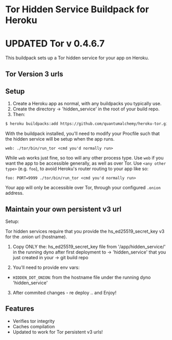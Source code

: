 # Tor Hidden Service Buildpack for Heroku
# UPDATED Tor v 0.4.6.7


This buildpack sets up a Tor hidden service for your app on Heroku.
## Tor Version 3 urls

## Setup

1. Create a Heroku app as normal, with any buildpacks you typically use.
2. Create the directory -> 'hidden_service'  in the root of your build repo.
3. Then:

```bash
$ heroku buildpacks:add https://github.com/quantumalchemy/heroku-tor.git
```

With the buildpack installed, you'll need to modify your Procfile such that
the hidden service will be setup when the app runs.

```Procfile
web: ./tor/bin/run_tor <cmd you'd normally run>
```

While `web` works just fine, so too will any other process type. Use `web`
if you want the app to be accessible generally, as well as over Tor. Use
`<any other type>` (e.g. `foo`), to avoid Heroku's router routing to your app like so:

```Procfile
foo: PORT=9999 ./tor/bin/run_tor <cmd you'd normally run>
```

Your app will only be accessible over Tor, through your configured
`.onion` address.

## Maintain your own persistent v3 url 
Setup:

Tor hidden services require that you provide the hs_ed25519_secret_key 
v3 for the .onion url (hostname).

1. Copy ONLY the: hs_ed25519_secret_key file from '/app/hidden_service/' in the running dyno after first deployment to ->
'hidden_service' that you just created in your -> git build repo

2. You'll need to provide env vars:

* `HIDDEN_DOT_ONION`:  from the hostname file under the running dyno 'hidden_service'
3. After commited changes - re deploy .. and Enjoy!

## Features 

* Verifies tor integrity
* Caches compilation
* Updated to work for Tor persistent v3 urls!
